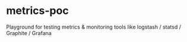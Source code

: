 # metrics-poc
Playground for testing metrics &amp; monitoring tools like logstash / statsd / Graphite / Grafana
